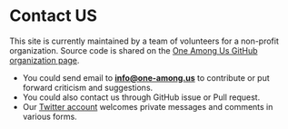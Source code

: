 # Contact US

This site is currently maintained by a team of volunteers for a non-profit organization. Source code is shared on the [One Among Us GitHub organization page](https://github.com/one-among-us).  

- You could send email to **info@one-among.us** to contribute or put forward criticism and suggestions.  
- You could also contact us through GitHub issue or Pull request.  
- Our [Twitter account](https://twitter.com/oneamong_us) welcomes private messages and comments in various forms.